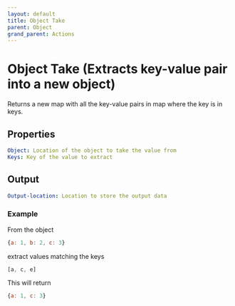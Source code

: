 ```yaml
---
layout: default
title: Object Take
parent: Object
grand_parent: Actions
---
```

# Object Take (Extracts key-value pair into a new object)
Returns a new map with all the key-value pairs in map where the key is in keys.

## Properties
```yaml
Object: Location of the object to take the value from
Keys: Key of the value to extract
```

## Output
```yaml
Output-location: Location to store the output data
```

### Example
From the object
```js
{a: 1, b: 2, c: 3}
```
extract values matching the keys
```js
[a, c, e]
```

This will return
```js
{a: 1, c: 3}
```
